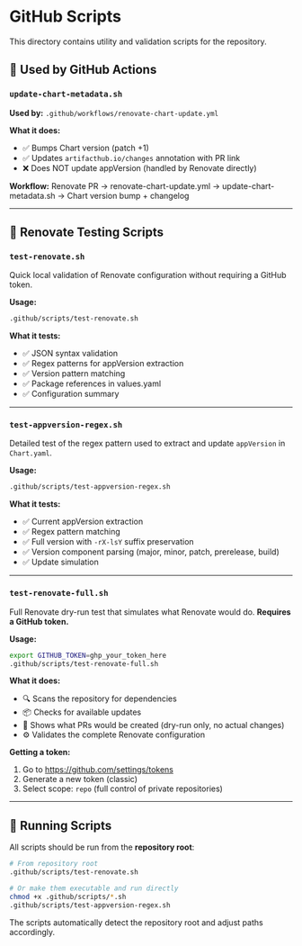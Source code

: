 # GitHub Scripts

This directory contains utility and validation scripts for the repository.

## 🤖 Used by GitHub Actions

### `update-chart-metadata.sh`

**Used by:** `.github/workflows/renovate-chart-update.yml`

**What it does:**
- ✅ Bumps Chart version (patch +1)
- ✅ Updates `artifacthub.io/changes` annotation with PR link
- ❌ Does NOT update appVersion (handled by Renovate directly)

**Workflow:** Renovate PR → renovate-chart-update.yml → update-chart-metadata.sh → Chart version bump + changelog

---

## 🧪 Renovate Testing Scripts

### `test-renovate.sh`

Quick local validation of Renovate configuration without requiring a GitHub token.

**Usage:**
```bash
.github/scripts/test-renovate.sh
```

**What it tests:**
- ✅ JSON syntax validation
- ✅ Regex patterns for appVersion extraction
- ✅ Version pattern matching
- ✅ Package references in values.yaml
- ✅ Configuration summary

---

### `test-appversion-regex.sh`

Detailed test of the regex pattern used to extract and update `appVersion` in `Chart.yaml`.

**Usage:**
```bash
.github/scripts/test-appversion-regex.sh
```

**What it tests:**
- ✅ Current appVersion extraction
- ✅ Regex pattern matching
- ✅ Full version with `-rX-lsY` suffix preservation
- ✅ Version component parsing (major, minor, patch, prerelease, build)
- ✅ Update simulation

---

### `test-renovate-full.sh`

Full Renovate dry-run test that simulates what Renovate would do. **Requires a GitHub token.**

**Usage:**
```bash
export GITHUB_TOKEN=ghp_your_token_here
.github/scripts/test-renovate-full.sh
```

**What it does:**
- 🔍 Scans the repository for dependencies
- 📦 Checks for available updates
- 📝 Shows what PRs would be created (dry-run only, no actual changes)
- ⚙️ Validates the complete Renovate configuration

**Getting a token:**
1. Go to https://github.com/settings/tokens
2. Generate a new token (classic)
3. Select scope: `repo` (full control of private repositories)

---

## 🏃 Running Scripts

All scripts should be run from the **repository root**:

```bash
# From repository root
.github/scripts/test-renovate.sh

# Or make them executable and run directly
chmod +x .github/scripts/*.sh
.github/scripts/test-appversion-regex.sh
```

The scripts automatically detect the repository root and adjust paths accordingly.
